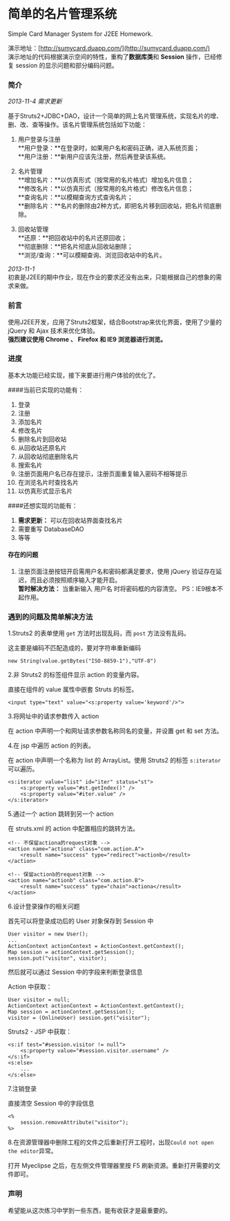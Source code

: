 简单的名片管理系统
=========================

Simple Card Manager System for J2EE Homework.  

演示地址：[http://sumycard.duapp.com/](http://sumycard.duapp.com/)  
演示地址的代码根据演示空间的特性，重构了**数据库类**和 **Session** 操作，已经修复 session 的显示问题和部分编码问题。  

### 简介

*2013-11-4 需求更新*  

基于Struts2+JDBC+DAO，设计一个简单的网上名片管理系统，实现名片的增、删、改、查等操作。该名片管理系统包括如下功能：  

1. 用户登录与注册  
**用户登录：**在登录时，如果用户名和密码正确，进入系统页面；  
**用户注册：**新用户应该先注册，然后再登录该系统。  

2. 名片管理  
**增加名片：**以仿真形式（按常用的名片格式）增加名片信息；  
**修改名片：**以仿真形式（按常用的名片格式）修改名片信息；  
**查询名片：**以模糊查询方式查询名片；  
**删除名片：**名片的删除由2种方式，即把名片移到回收站，把名片彻底删除。  

3. 回收站管理  
**还原：**把回收站中的名片还原回收；  
**彻底删除：**把名片彻底从回收站删除；  
**浏览/查询：**可以模糊查询、浏览回收站中的名片。  

*2013-11-1*  
初衷是J2EE的期中作业，现在作业的要求还没有出来，只能根据自己的想象的需求来做。  

### 前言
使用J2EE开发，应用了Struts2框架，结合Bootstrap来优化界面，使用了少量的 jQuery 和 Ajax 技术来优化体验。  
**强烈建议使用 Chrome 、 Firefox 和 IE9 浏览器进行浏览。**  

### 进度

基本大功能已经实现，接下来要进行用户体验的优化了。  

####当前已实现的功能有：  

1. 登录
2. 注册
3. 添加名片
4. 修改名片
5. 删除名片到回收站
6. 从回收站还原名片
7. 从回收站彻底删除名片
8. 搜索名片
9. 注册页面用户名已存在提示，注册页面重复输入密码不相等提示
10. 在浏览名片时查找名片
11. 以仿真形式显示名片  

####还想实现的功能有：

1. **需求更新：** 可以在回收站界面查找名片  
2. 需要重写 DatabaseDAO  
3. 等等

#### 存在的问题

1. 注册页面注册按钮开启需用户名和密码都满足要求，使用 jQuery 验证存在延迟，而且必须按照顺序输入才能开启。  
**暂时解决方法：**  当重新输入 用户名 时将密码框的内容清空。 PS：IE9根本不起作用。  

### 遇到的问题及简单解决方法

1.Struts2 的表单使用 `get` 方法时出现乱码，而 `post` 方法没有乱码。  

这主要是编码不匹配造成的，要对字符串重新编码  

    new String(value.getBytes("ISO-8859-1"),"UTF-8")

2.非 Struts2 的标签组件显示 action 的变量内容。  

直接在组件的 value 属性中嵌套 Struts 的标签。  

    <input type="text" value="<s:property value='keyword'/>">

3.将网址中的请求参数传入 action  

在 action 中声明一个和网址请求参数名称同名的变量，并设置 get 和 set 方法。  

4.在 jsp 中遍历 action 的列表。  

在 action 中声明一个名称为 list 的 ArrayList。使用 Struts2 的标签 `s:iterator` 可以遍历。  

    <s:iterator value="list" id="iter" status="st">
        <s:property value="#st.getIndex()" />
        <s:property value="#iter.value" />
    </s:iterator>

5.通过一个 action 跳转到另一个 action  

在 struts.xml 的 action 中配置相应的跳转方法。  

    <!-- 不保留actiona的request对象 -->
    <action name="actiona" class="com.action.A">
        <result name="success" type="redirect">actionb</result>
    </action>
    
    <!-- 保留actionb的request对象 -->
    <action name="actionb" class="com.action.B">
        <result name="success" type="chain">actiona</result>
    </action>

6.设计登录操作的相关问题  

首先可以将登录成功后的 User 对象保存到 Session 中  

    User visitor = new User();
    ...
    ActionContext actionContext = ActionContext.getContext();
    Map session = actionContext.getSession();
    session.put("visitor", visitor);

然后就可以通过 Session 中的字段来判断登录信息  
  
Action 中获取：  

    User visitor = null;
    ActionContext actionContext = ActionContext.getContext();
    Map session = actionContext.getSession();
    visitor = (OnlineUser) session.get("visitor");

Struts2 - JSP 中获取： 
 
    <s:if test="#session.visitor != null">
        <s:property value="#session.visitor.username" />
    </s:if>
    <s:else>
        ...
    </s:else>

7.注销登录

直接清空 Session 中的字段信息  
 
    <%
        session.removeAttribute("visitor");
    %>

8.在资源管理器中删除工程的文件之后重新打开工程时，出现`Could not open the editor`异常。  

打开 Myeclipse 之后，在左侧文件管理器里按 F5 刷新资源。重新打开需要的文件即可。  

### 声明

希望能从这次练习中学到一些东西，能有收获才是最重要的。  
